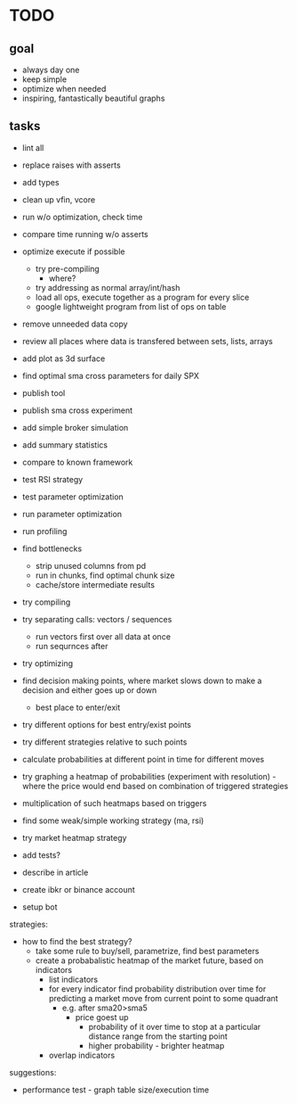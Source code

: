 # TODO

## goal

- always day one
- keep simple
- optimize when needed
- inspiring, fantastically beautiful graphs

## tasks

- lint all
- replace raises with asserts
- add types
- clean up vfin, vcore

- run w/o optimization, check time
- compare time running w/o asserts

- optimize execute if possible
  - try pre-compiling
    - where?
  - try addressing as normal array/int/hash
  - load all ops, execute together as a program for every slice
  - google lightweight program from list of ops on table

- remove unneeded data copy
- review all places where data is transfered between sets, lists, arrays

- add plot as 3d surface
- find optimal sma cross parameters for daily SPX

- publish tool
- publish sma cross experiment

- add simple broker simulation
- add summary statistics
- compare to known framework

- test RSI strategy
- test parameter optimization
- run parameter optimization

- run profiling
- find bottlenecks
  - strip unused columns from pd
  - run in chunks, find optimal chunk size
  - cache/store intermediate results
- try compiling
- try separating calls: vectors / sequences
  - run vectors first over all data at once
  - run sequrnces after
- try optimizing

- find decision making points, where market slows down to make a decision
  and either goes up or down
  - best place to enter/exit
- try different options for best entry/exist points
- try different strategies relative to such points

- calculate probabilities at different point in time for different moves
- try graphing a heatmap of probabilities (experiment with resolution) -
  where the price would end based on combination of triggered strategies
- multiplication of such heatmaps based on triggers

- find some weak/simple working strategy (ma, rsi)

- try market heatmap strategy

- add tests?

- describe in article
- create ibkr or binance account
- setup bot

strategies:

- how to find the best strategy?
  - take some rule to buy/sell, parametrize, find best parameters
  - create a probabalistic heatmap of the market future, based on indicators
    - list indicators
    - for every indicator find probability distribution over time for
      predicting a market move from current point to some quadrant
      - e.g. after sma20>sma5
        - price goest up
          - probability of it over time to stop at a particular distance range
            from the starting point
          - higher probability - brighter heatmap
    - overlap indicators

suggestions:

- performance test - graph table size/execution time
